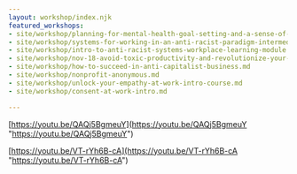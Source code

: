 ```yaml
---
layout: workshop/index.njk
featured_workshops:
- site/workshop/planning-for-mental-health-goal-setting-and-a-sense-of-safety-online-event.md
- site/workshop/systems-for-working-in-an-anti-racist-paradigm-intermediate-course.md
- site/workshop/intro-to-anti-racist-systems-workplace-learning-module.md
- site/workshop/nov-18-avoid-toxic-productivity-and-revolutionize-your-workflow.md
- site/workshop/how-to-succeed-in-anti-capitalist-business.md
- site/workshop/nonprofit-anonymous.md
- site/workshop/unlock-your-empathy-at-work-intro-course.md
- site/workshop/consent-at-work-intro.md

---
```

[https://youtu.be/QAQj5BgmeuY](https://youtu.be/QAQj5BgmeuY "https://youtu.be/QAQj5BgmeuY")

[https://youtu.be/VT-rYh6B-cA](https://youtu.be/VT-rYh6B-cA "https://youtu.be/VT-rYh6B-cA")